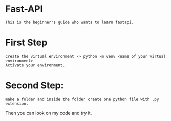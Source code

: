 # Fast-API
```This is the beginner's guide who wants to learn fastapi.```

# First Step
```
Create the virtual environment -> python -m venv <name of your virtual environment>
Activate your environment.
```
# Second Step:
```make a folder and inside the folder create one python file with .py extension.```

Then you can look on my code and try it.
